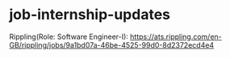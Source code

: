 # job-internship-updates

Rippling(Role: Software Engineer-I): https://ats.rippling.com/en-GB/rippling/jobs/9a1bd07a-46be-4525-99d0-8d2372ecd4e4
